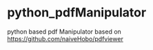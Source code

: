 # python_pdfManipulator

python based pdf Manipulator based on https://github.com/naiveHobo/pdfviewer
